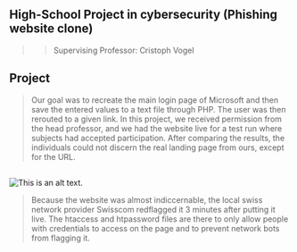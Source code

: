 ## High-School Project in cybersecurity (Phishing website clone)
>> Supervising Professor: Cristoph Vogel
## Project
>Our goal was to recreate the main login page of Microsoft and then save the entered values to a text file through PHP. The user was then rerouted to a given link.
In this project, we received permission from the head professor, and we had the website live for a test run where subjects had accepted participation. After comparing the results, the individuals could not discern the real landing page from ours, except for the URL.

## 
![This is an alt text.](https://i.postimg.cc/43qdnjKq/Screenshot-20250317-152243-Nebo-1.jpg "Robot Arm")

> Because the website was almost indiccernable, the local swiss network provider Swisscom redflagged it 3 minutes after putting it live. The htaccess and htpassword files are there to only allow people with credentials to access on the page and to prevent network bots from flagging it.

